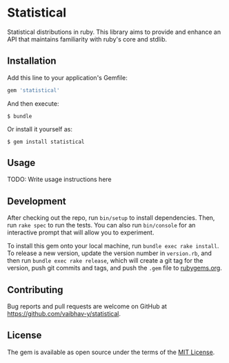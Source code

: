 # Statistical
Statistical distributions in ruby. This library aims to provide and enhance an API that maintains familiarity with ruby's core and stdlib.


## Installation

Add this line to your application's Gemfile:

```ruby
gem 'statistical'
```

And then execute:

    $ bundle

Or install it yourself as:

    $ gem install statistical

## Usage

TODO: Write usage instructions here

## Development

After checking out the repo, run `bin/setup` to install dependencies. Then, run `rake spec` to run the tests. You can also run `bin/console` for an interactive prompt that will allow you to experiment.

To install this gem onto your local machine, run `bundle exec rake install`. To release a new version, update the version number in `version.rb`, and then run `bundle exec rake release`, which will create a git tag for the version, push git commits and tags, and push the `.gem` file to [rubygems.org](https://rubygems.org).

## Contributing

Bug reports and pull requests are welcome on GitHub at https://github.com/vaibhav-y/statistical.


## License

The gem is available as open source under the terms of the [MIT License](http://opensource.org/licenses/MIT).

